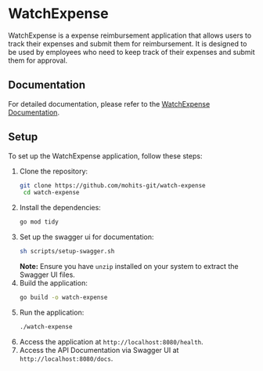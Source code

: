 # WatchExpense

WatchExpense is a expense reimbursement application that allows users to track their expenses and submit them for reimbursement. It is designed to be used by employees who need to keep track of their expenses and submit them for approval.

## Documentation
For detailed documentation, please refer to the [WatchExpense Documentation](https://watch-expense.onrender.com/docs).

## Setup
To set up the WatchExpense application, follow these steps:
1. Clone the repository:
   ```bash
   git clone https://github.com/mohits-git/watch-expense
    cd watch-expense
    ```
2. Install the dependencies:
    ```bash
    go mod tidy
    ```
3. Set up the swagger ui for documentation:
    ```bash
    sh scripts/setup-swagger.sh
    ```
    **Note:** Ensure you have `unzip` installed on your system to extract the Swagger UI files.
4. Build the application:
    ```bash
    go build -o watch-expense
    ```
5. Run the application:
    ```bash
    ./watch-expense
    ```
6. Access the application at `http://localhost:8080/health`.
7. Access the API Documentation via Swagger UI at `http://localhost:8080/docs`.
